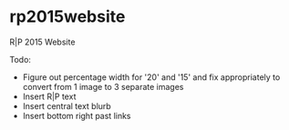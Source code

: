 rp2015website
=============

R|P 2015 Website

Todo:
* Figure out percentage width for '20' and '15' and fix appropriately to convert from 1 image to 3 separate images
* Insert R|P text
* Insert central text blurb
* Insert bottom right past links
